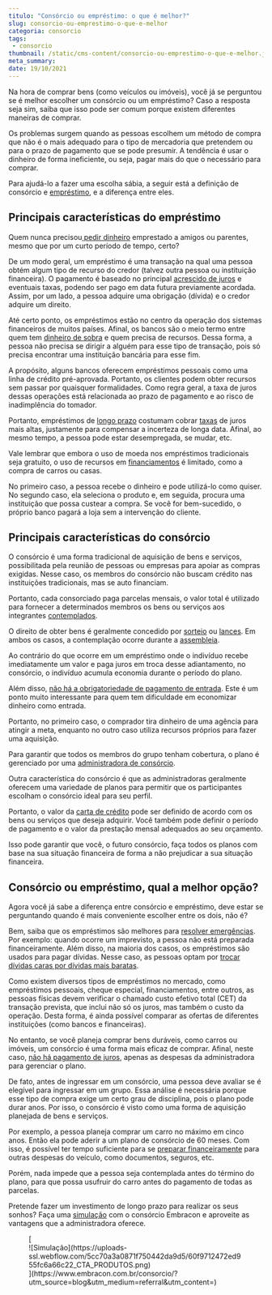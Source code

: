 ```yaml
---
titulo: "Consórcio ou empréstimo: o que é melhor?"
slug: consorcio-ou-emprestimo-o-que-e-melhor
categoria: consorcio
tags:
 - consorcio
thumbnail: /static/cms-content/consorcio-ou-emprestimo-o-que-e-melhor.jpg
meta_summary: 
date: 19/10/2021
---
```

Na hora de comprar bens (como veículos ou imóveis), você já se perguntou se é melhor escolher um consórcio ou um empréstimo? Caso a resposta seja sim, saiba que isso pode ser comum porque existem diferentes maneiras de comprar.

Os problemas surgem quando as pessoas escolhem um método de compra que não é o mais adequado para o tipo de mercadoria que pretendem ou para o prazo de pagamento que se pode presumir. A tendência é usar o dinheiro de forma ineficiente, ou seja, pagar mais do que o necessário para comprar.

Para ajudá-lo a fazer uma escolha sábia, a seguir está a definição de consórcio e [empréstimo](https://www.embracon.com.br/blog/financiamento-emprestimo-ou-consorcio-conheca-todas-as-opcoes), e a diferença entre eles.

Principais características do empréstimo 
-----------------------------------------

Quem nunca precisou[ pedir dinheiro](https://www.embracon.com.br/blog/como-juntar-dinheiro-ainda-este-ano) emprestado a amigos ou parentes, mesmo que por um curto período de tempo, certo?

De um modo geral, um empréstimo é uma transação na qual uma pessoa obtém algum tipo de recurso do credor (talvez outra pessoa ou instituição financeira). O pagamento é baseado no principal [acrescido de juros](https://www.embracon.com.br/blog/como-os-juros-afetam-a-sua-vida) e eventuais taxas, podendo ser pago em data futura previamente acordada. Assim, por um lado, a pessoa adquire uma obrigação (dívida) e o credor adquire um direito.

Até certo ponto, os empréstimos estão no centro da operação dos sistemas financeiros de muitos países. Afinal, os bancos são o meio termo entre quem tem [dinheiro de sobra](https://www.embracon.com.br/blog/comece-a-poupar-dinheiro-ainda-em-2021) e quem precisa de recursos. Dessa forma, a pessoa não precisa se dirigir a alguém para esse tipo de transação, pois só precisa encontrar uma instituição bancária para esse fim.

A propósito, alguns bancos oferecem empréstimos pessoais como uma linha de crédito pré-aprovada. Portanto, os clientes podem obter recursos sem passar por quaisquer formalidades. Como regra geral, a taxa de juros dessas operações está relacionada ao prazo de pagamento e ao risco de inadimplência do tomador.

Portanto, empréstimos de [longo prazo](https://www.embracon.com.br/blog/como-investir-em-curto-medio-e-longo-prazo) costumam cobrar [taxas](https://www.embracon.com.br/blog/quais-sao-as-principais-taxas-do-consorcio) de juros mais altas, justamente para compensar a incerteza de longa data. Afinal, ao mesmo tempo, a pessoa pode estar desempregada, se mudar, etc.

Vale lembrar que embora o uso de moeda nos empréstimos tradicionais seja gratuito, o uso de recursos em [financiamentos](https://www.embracon.com.br/blog/financiamento-ou-consorcio-o-que-e-melhor-na-compra-de-um-imovel) é limitado, como a compra de carros ou casas.

No primeiro caso, a pessoa recebe o dinheiro e pode utilizá-lo como quiser. No segundo caso, ela seleciona o produto e, em seguida, procura uma instituição que possa custear a compra. Se você for bem-sucedido, o próprio banco pagará a loja sem a intervenção do cliente.

Principais características do consórcio 
----------------------------------------

O consórcio é uma forma tradicional de aquisição de bens e serviços, possibilitada pela reunião de pessoas ou empresas para apoiar as compras exigidas. Nesse caso, os membros do consórcio não buscam crédito nas instituições tradicionais, mas se auto financiam.

Portanto, cada consorciado paga parcelas mensais, o valor total é utilizado para fornecer a determinados membros os bens ou serviços aos integrantes [contemplados](https://www.embracon.com.br/blog/como-ser-contemplado-mais-rapido-no-consorcio).

O direito de obter bens é geralmente concedido por [sorteio](https://www.embracon.com.br/conhecaoconsorcio/como-sao-realizados-os-sorteios-nas-assembleias) ou [lances](https://www.embracon.com.br/blog/como-funcionam-os-tipos-de-lances-no-consorcio). Em ambos os casos, a contemplação ocorre durante a [assembleia](https://www.embracon.com.br/blog/o-que-e-a-assembleia-de-consorcio).

Ao contrário do que ocorre em um empréstimo onde o indivíduo recebe imediatamente um valor e paga juros em troca desse adiantamento, no consórcio, o indivíduo acumula economia durante o período do plano.

Além disso, [não há a obrigatoriedade de pagamento de entrada](https://www.embracon.com.br/blog/consorcio-nao-tem-entrada-saiba-mais). Este é um ponto muito interessante para quem tem dificuldade em economizar dinheiro como entrada.

Portanto, no primeiro caso, o comprador tira dinheiro de uma agência para atingir a meta, enquanto no outro caso utiliza recursos próprios para fazer uma aquisição.

Para garantir que todos os membros do grupo tenham cobertura, o plano é gerenciado por uma [administradora de consórcio](https://www.embracon.com.br/blog/afinal-o-que-uma-administradora-de-consorcio-faz).

Outra característica do consórcio é que as administradoras geralmente oferecem uma variedade de planos para permitir que os participantes escolham o consórcio ideal para seu perfil.

Portanto, o valor da [carta de crédito](https://www.embracon.com.br/carta-de-credito) pode ser definido de acordo com os bens ou serviços que deseja adquirir. Você também pode definir o período de pagamento e o valor da prestação mensal adequados ao seu orçamento.

Isso pode garantir que você, o futuro consórcio, faça todos os planos com base na sua situação financeira de forma a não prejudicar a sua situação financeira.

Consórcio ou empréstimo, qual a melhor opção? 
----------------------------------------------

Agora você já sabe a diferença entre consórcio e empréstimo, deve estar se perguntando quando é mais conveniente escolher entre os dois, não é?

Bem, saiba que os empréstimos são melhores para [resolver emergências](https://www.embracon.com.br/blog/como-fazer-uma-reserva-de-emergencia). Por exemplo: quando ocorre um imprevisto, a pessoa não está preparada financeiramente. Além disso, na maioria dos casos, os empréstimos são usados ​​para pagar dívidas. Nesse caso, as pessoas optam por [trocar dívidas caras por dívidas mais baratas](https://www.embracon.com.br/blog/dicas-para-sair-das-dividas).

Como existem diversos tipos de empréstimos no mercado, como empréstimos pessoais, cheque especial, financiamentos, entre outros, as pessoas físicas devem verificar o chamado custo efetivo total (CET) da transação prevista, que inclui não só os juros, mas também o custo da operação. Desta forma, é ainda possível comparar as ofertas de diferentes instituições (como bancos e financeiras).

No entanto, se você planeja comprar bens duráveis, como carros ou imóveis, um consórcio é uma forma mais eficaz de comprar. Afinal, neste caso, [não há pagamento de juros](https://www.embracon.com.br/blog/parcela-de-consorcio-tem-juros), apenas as despesas da administradora para gerenciar o plano.

De fato, antes de ingressar em um consórcio, uma pessoa deve avaliar se é elegível para ingressar em um grupo. Essa análise é necessária porque esse tipo de compra exige um certo grau de disciplina, pois o plano pode durar anos. Por isso, o consórcio é visto como uma forma de aquisição planejada de bens e serviços.

Por exemplo, a pessoa planeja comprar um carro no máximo em cinco anos. Então ela pode aderir a um plano de consórcio de 60 meses. Com isso, é possível ter tempo suficiente para se [preparar financeiramente](https://www.embracon.com.br/blog/5-passos-para-se-planejar-financeiramente-para-2021) para outras despesas do veículo, como documentos, seguros, etc.

Porém, nada impede que a pessoa seja contemplada antes do término do plano, para que possa usufruir do carro antes do pagamento de todas as parcelas.

Pretende fazer um investimento de longo prazo para realizar os seus sonhos? Faça uma [simulação](https://www.embracon.com.br/servicos/simulacao-de-consorcio) com o consórcio Embracon e aproveite as vantagens que a administradora oferece.

<figure class="w-richtext-figure-type-image w-richtext-align-center">[<div>![Simulação](https://uploads-ssl.webflow.com/5cc70a3a0871f750442da9d5/60f9712472ed955fc6a66c22_CTA_PRODUTOS.png)</div>](https://www.embracon.com.br/consorcio/?utm_source=blog&utm_medium=referral&utm_content=)</figure>
